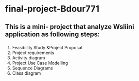 # final-project-Bdour771
## This is a mini- project that analyze Wsliini application as following steps:
### 
1. Feasibility Study &Project Proposal
2. Project requirements
3. Activity diagram
4. Project Use Case Modelling
5. Sequence Diagrams
6. Class diagram


